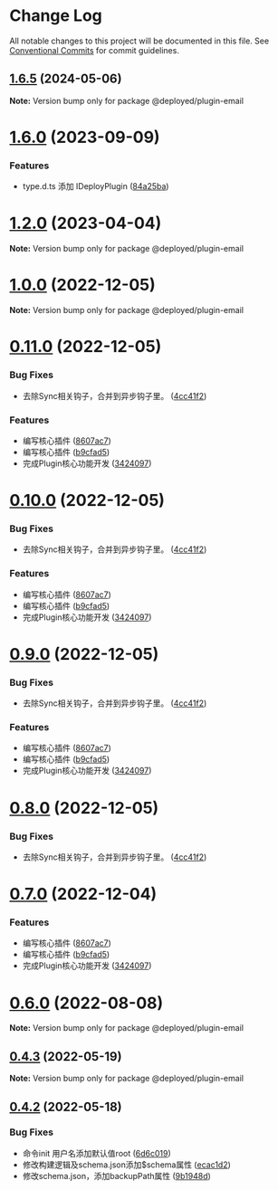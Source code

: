 # Change Log

All notable changes to this project will be documented in this file.
See [Conventional Commits](https://conventionalcommits.org) for commit guidelines.

## [1.6.5](https://github.com/Hyhello/deployed/compare/v1.6.1...v1.6.5) (2024-05-06)

**Note:** Version bump only for package @deployed/plugin-email






# [1.6.0](https://github.com/Hyhello/deployed/compare/v1.5.0...v1.6.0) (2023-09-09)


### Features

* type.d.ts 添加 IDeployPlugin ([84a25ba](https://github.com/Hyhello/deployed/commit/84a25bac44419d742729d2b846fa8dd585d38587))






# [1.2.0](https://github.com/Hyhello/deployed/compare/v0.11.0...v1.2.0) (2023-04-04)

**Note:** Version bump only for package @deployed/plugin-email






# [1.0.0](https://github.com/Hyhello/deployed/compare/v0.11.0...v1.0.0) (2022-12-05)

**Note:** Version bump only for package @deployed/plugin-email





# [0.11.0](https://github.com/Hyhello/deployed/compare/v0.6.0...v0.11.0) (2022-12-05)


### Bug Fixes

* 去除Sync相关钩子，合并到异步钩子里。 ([4cc41f2](https://github.com/Hyhello/deployed/commit/4cc41f29b3973a930fdfbcae3569213d7b1ced2d))


### Features

* 编写核心插件 ([8607ac7](https://github.com/Hyhello/deployed/commit/8607ac7cd45d0f122ce1e0a633a4918771436042))
* 编写核心插件 ([b9cfad5](https://github.com/Hyhello/deployed/commit/b9cfad54709cdf06421ddee7285467ca86de2131))
* 完成Plugin核心功能开发 ([3424097](https://github.com/Hyhello/deployed/commit/3424097f55f4865191faac9c58b685ce4f462d9c))





# [0.10.0](https://github.com/Hyhello/deployed/compare/v0.6.0...v0.10.0) (2022-12-05)


### Bug Fixes

* 去除Sync相关钩子，合并到异步钩子里。 ([4cc41f2](https://github.com/Hyhello/deployed/commit/4cc41f29b3973a930fdfbcae3569213d7b1ced2d))


### Features

* 编写核心插件 ([8607ac7](https://github.com/Hyhello/deployed/commit/8607ac7cd45d0f122ce1e0a633a4918771436042))
* 编写核心插件 ([b9cfad5](https://github.com/Hyhello/deployed/commit/b9cfad54709cdf06421ddee7285467ca86de2131))
* 完成Plugin核心功能开发 ([3424097](https://github.com/Hyhello/deployed/commit/3424097f55f4865191faac9c58b685ce4f462d9c))





# [0.9.0](https://github.com/Hyhello/deployed/compare/v0.6.0...v0.9.0) (2022-12-05)


### Bug Fixes

* 去除Sync相关钩子，合并到异步钩子里。 ([4cc41f2](https://github.com/Hyhello/deployed/commit/4cc41f29b3973a930fdfbcae3569213d7b1ced2d))


### Features

* 编写核心插件 ([8607ac7](https://github.com/Hyhello/deployed/commit/8607ac7cd45d0f122ce1e0a633a4918771436042))
* 编写核心插件 ([b9cfad5](https://github.com/Hyhello/deployed/commit/b9cfad54709cdf06421ddee7285467ca86de2131))
* 完成Plugin核心功能开发 ([3424097](https://github.com/Hyhello/deployed/commit/3424097f55f4865191faac9c58b685ce4f462d9c))





# [0.8.0](https://github.com/Hyhello/deployed/compare/v0.7.0...v0.8.0) (2022-12-05)


### Bug Fixes

* 去除Sync相关钩子，合并到异步钩子里。 ([4cc41f2](https://github.com/Hyhello/deployed/commit/4cc41f29b3973a930fdfbcae3569213d7b1ced2d))





# [0.7.0](https://github.com/Hyhello/deployed/compare/v0.6.0...v0.7.0) (2022-12-04)


### Features

* 编写核心插件 ([8607ac7](https://github.com/Hyhello/deployed/commit/8607ac7cd45d0f122ce1e0a633a4918771436042))
* 编写核心插件 ([b9cfad5](https://github.com/Hyhello/deployed/commit/b9cfad54709cdf06421ddee7285467ca86de2131))
* 完成Plugin核心功能开发 ([3424097](https://github.com/Hyhello/deployed/commit/3424097f55f4865191faac9c58b685ce4f462d9c))






# [0.6.0](https://github.com/Hyhello/deployed/compare/v0.4.3...v0.6.0) (2022-08-08)

**Note:** Version bump only for package @deployed/plugin-email






## [0.4.3](https://github.com/Hyhello/deployed/compare/v0.4.2...v0.4.3) (2022-05-19)

**Note:** Version bump only for package @deployed/plugin-email






## [0.4.2](https://github.com/Hyhello/deployed/compare/v0.4.1...v0.4.2) (2022-05-18)


### Bug Fixes

* 命令init 用户名添加默认值root ([6d6c019](https://github.com/Hyhello/deployed/commit/6d6c01972a2a328f7993d129e032b29c72af4d6a))
* 修改构建逻辑及schema.json添加$schema属性 ([ecac1d2](https://github.com/Hyhello/deployed/commit/ecac1d29952b816c53f66b5940a5252601a5f71d))
* 修改schema.json，添加backupPath属性 ([9b1948d](https://github.com/Hyhello/deployed/commit/9b1948d6799a08faf9799550df4f951758fbe6c9))
